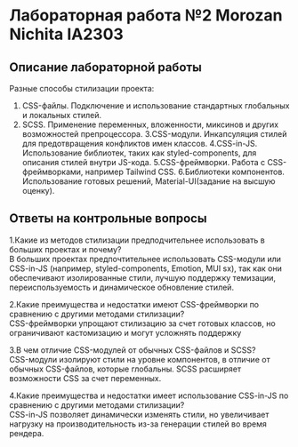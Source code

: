 
# Лабораторная работа №2 Morozan Nichita IA2303

## Описание лабораторной работы
  Разные способы стилизации проекта:  
1. CSS-файлы. Подключение и использование стандартных глобальных и локальных стилей.
2. SCSS. Применение переменных, вложенности, миксинов и других возможностей препроцессора.
3.CSS-модули. Инкапсуляция стилей для предотвращения конфликтов имен классов.
4.CSS-in-JS. Использование библиотек, таких как styled-components, для описания стилей внутри JS-кода.
5.CSS-фреймворки. Работа с CSS-фреймворками, например Tailwind CSS.
6.Библиотеки компонентов. Использование готовых решений, Material-UI(задание на высшую оценку).

## Ответы на контрольные вопросы
  
1.Какие из методов стилизации предподчительнее использовать в больших проектах и почему?  
  В больших проектах предпочтительнее использовать CSS-модули или CSS-in-JS (например, styled-components, Emotion, MUI sx), так как они обеспечивают изолированные стили, лучшую поддержку темизации, переиспользуемость и динамическое обновление стилей.  
    
2.Какие преимущества и недостатки имеют CSS-фреймворки по сравнению с другими методами стилизации?  
  CSS-фреймворки упрощают стилизацию за счет готовых классов, но ограничивают кастомизацию и могут усложнять поддержку  
    
3.В чем отличие CSS-модулей от обычных CSS-файлов и SCSS?  
  CSS-модули изолируют стили на уровне компонентов, в отличие от обычных CSS-файлов, которые глобальны. SCSS расширяет возможности CSS за счет переменных.  
    
4.Какие преимущества и недостатки имеет использование CSS-in-JS по сравнению с другими методами стилизации?  
  CSS-in-JS позволяет динамически изменять стили, но увеличивает нагрузку на производительность из-за генерации стилей во время рендера.  

